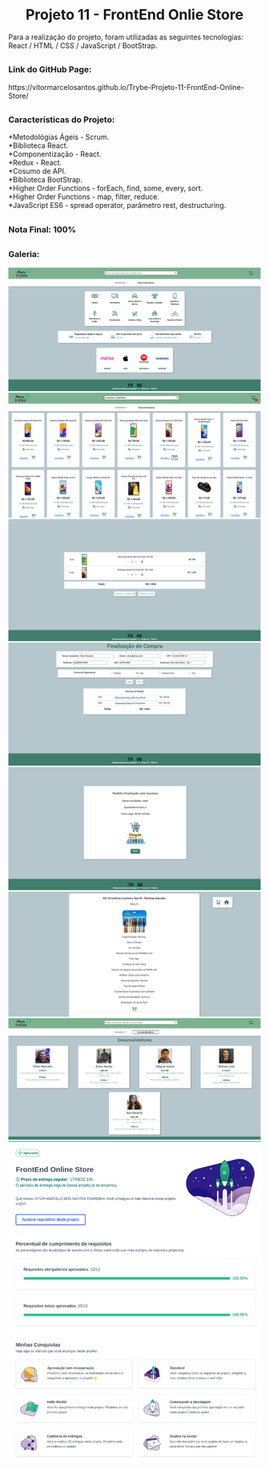 <h1 align="center">Projeto 11 - FrontEnd Onlie Store</h1>

<div>
  Para a realização do projeto, foram utilizadas as seguintes tecnologias:  React / HTML / CSS / JavaScript / BootStrap.
</div>

##

<div>
  <h3>Link do GitHub Page:</h3> https://vitormarcelosantos.github.io/Trybe-Projeto-11-FrontEnd-Online-Store/
</div>

##

<div>
  <h3>Características do Projeto:</h3>
  *Metodológias Ágeis - Scrum.</br>
  *Biblioteca React.</br>
  *Componentização - React.</br>
  *Redux - React.</br>
  *Cosumo de API.</br>
  *Biblioteca BootStrap.</br>
  *Higher Order Functions - forEach, find, some, every, sort.</br>
  *Higher Order Functions - map, filter, reduce.</br>
  *JavaScript ES6 - spread operator, parâmetro rest, destructuring.</br>
  
</div>

##

<div>
  <h3>Nota Final: 100%</h3>
</div>

##
<h3>Galeria:</h3>
<img src="https://raw.githubusercontent.com/VitorMarceloSantos/Trybe-Projeto-11-FrontEnd-Online-Store/main/projeto-1.png" title="Projeto - 11" alt="J"/><br/>
<img src="https://raw.githubusercontent.com/VitorMarceloSantos/Trybe-Projeto-11-FrontEnd-Online-Store/main/projeto-2.png" title="Projeto - 11" alt="J"/><br/>
<img src="https://raw.githubusercontent.com/VitorMarceloSantos/Trybe-Projeto-11-FrontEnd-Online-Store/main/projeto-3.png" title="Projeto - 11" alt="J"/><br/>
<img src="https://raw.githubusercontent.com/VitorMarceloSantos/Trybe-Projeto-11-FrontEnd-Online-Store/main/projeto-4.png" title="Projeto - 11" alt="J"/><br/>
<img src="https://raw.githubusercontent.com/VitorMarceloSantos/Trybe-Projeto-11-FrontEnd-Online-Store/main/projeto-5.png" title="Projeto - 11" alt="J"/><br/>
<img src="https://raw.githubusercontent.com/VitorMarceloSantos/Trybe-Projeto-11-FrontEnd-Online-Store/main/projeto-7.png" title="Projeto - 11" alt="J"/><br/>
<img src="https://raw.githubusercontent.com/VitorMarceloSantos/Trybe-Projeto-11-FrontEnd-Online-Store/main/projeto-8.png" title="Projeto - 11" alt="J"/><br/>
<img src="https://raw.githubusercontent.com/VitorMarceloSantos/Trybe-Projeto-11-FrontEnd-Online-Store/main/projeto-6.png" title="Projeto - 11" alt="J"/><br/>

##

